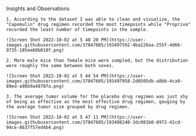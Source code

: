 Insights and Observations

    1. According to the dataset I was able to clean and visualize, the "Capomulin" drug regimen recorded the most timepoints while "Propriva" recorded the least number of timepoints in the sample.
    
    ![Screen Shot 2022-10-02 at 5 40 20 PM](https://user-images.githubusercontent.com/37047605/193497592-4ba126aa-255f-4d66-9735-185ee68b010f.png)
    
    2. More male mice than female mice were sampled, but the distribution were roughly the same between both sexes.
    
    ![Screen Shot 2022-10-02 at 5 44 54 PM](https://user-images.githubusercontent.com/37047605/193497958-2d0505db-a8bb-4ca9-89ed-a98b9a4878fa.png)
    
    3. The average tumor volume for the placebo drug regimen was just shy of being as effective as the most effective drug regimen, gauging by the average tumor size grouped by drug regimen. 
    
    ![Screen Shot 2022-10-02 at 5 47 11 PM](https://user-images.githubusercontent.com/37047605/193498240-3dc081b0-8972-42cd-94ce-8637f57ed4b4.png)
